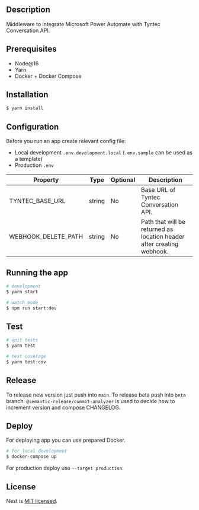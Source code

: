 ## Description

Middleware to integrate Microsoft Power Automate with Tyntec Conversation API.

## Prerequisites

- Node@16
- Yarn
- Docker + Docker Compose

## Installation

```bash
$ yarn install
```

## Configuration

Before you run an app create relevant config file:

- Local development `.env.development.local` (`.env.sample` can be used as a template)
- Production `.env`

| Property            | Type   | Optional | Description                                                           |
| ------------------- | ------ | -------- | --------------------------------------------------------------------- |
| TYNTEC_BASE_URL     | string | No       | Base URL of Tyntec Conversation API.                                  |
| WEBHOOK_DELETE_PATH | string | No       | Path that will be returned as location header after creating webhook. |

## Running the app

```bash
# development
$ yarn start

# watch mode
$ npm run start:dev
```

## Test

```bash
# unit tests
$ yarn test

# test coverage
$ yarn test:cov
```

## Release

To release new version just push into `main`. To release beta push into `beta` branch. `@semantic-release/commit-analyzer` is used to decide how to increment version and compose CHANGELOG.

## Deploy

For deploying app you can use prepared Docker.

```bash
# for local development
$ docker-compose up
```

For production deploy use `--target production`.

## License

Nest is [MIT licensed](LICENSE).
